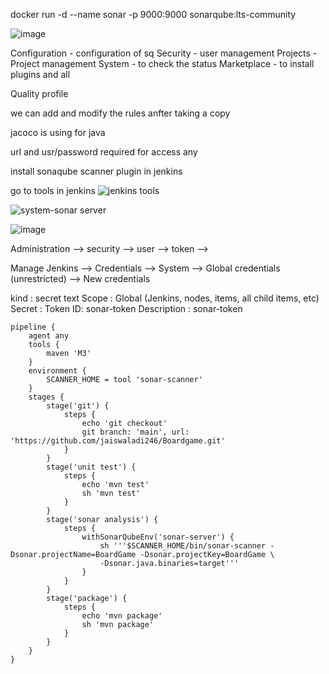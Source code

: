 
docker run -d --name sonar -p 9000:9000 sonarqube:lts-community

![image](https://github.com/pythonkid2/DevOps-Practice/assets/100591950/c0ffd9f8-cd13-41c3-a51b-02598e46470e)

Configuration - configuration of sq
Security - user management
Projects - Project management 
System - to check the status
Marketplace  - to install plugins and all

Quality profile 

we can add and modify the rules anfter taking a copy

jacoco is using for java

url and usr/password required for access any 

install sonaqube scanner plugin in jenkins

go to tools in jenkins 
![jenkins tools](https://github.com/pythonkid2/DevOps-Practice/assets/100591950/b07d9eba-11ae-42da-adc9-76ba852c9f4e)

![system-sonar server](https://github.com/pythonkid2/DevOps-Practice/assets/100591950/53f054ae-a783-483c-95fc-0d4635d0f43d)

![image](https://github.com/pythonkid2/DevOps-Practice/assets/100591950/341dd4e5-81a1-4f2d-94c0-60c369c3d2fa)

Administration --> security --> user --> token -->

Manage Jenkins --> Credentials --> System --> Global credentials (unrestricted) --> New credentials

kind : secret text
Scope : Global (Jenkins, nodes, items, all child items, etc)
Secret : Token
ID: sonar-token
Description : sonar-token 

```
pipeline {
    agent any
    tools {
        maven 'M3'   
    }
    environment {
        SCANNER_HOME = tool 'sonar-scanner' 
    }
    stages {
        stage('git') {
            steps {
                echo 'git checkout'
                git branch: 'main', url: 'https://github.com/jaiswaladi246/Boardgame.git'
            }
        }
        stage('unit test') {
            steps {
                echo 'mvn test'
                sh 'mvn test'
            }
        }
        stage('sonar analysis') {
            steps {
                withSonarQubeEnv('sonar-server') {
                    sh '''$SCANNER_HOME/bin/sonar-scanner -Dsonar.projectName=BoardGame -Dsonar.projectKey=BoardGame \
                    -Dsonar.java.binaries=target'''
                }
            }
        }
        stage('package') {
            steps {
                echo 'mvn package'
                sh 'mvn package'
            }
        }       
    }
}

```

